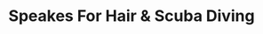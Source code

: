 ---
title: "Speakes For Hair & Scuba Diving"
url: /fresno/speakes-for-hair-and-scuba-diving/
shop: hairdresser
---